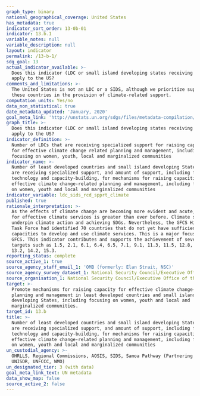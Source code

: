 ```yaml
---
graph_type: binary
national_geographical_coverage: United States
has_metadata: true
indicator_sort_order: 13-0b-01
indicator: 13.b.1
variable_notes: null
variable_description: null
layout: indicator
permalink: /13-b-1/
sdg_goal: 13
actual_indicator_available: >-
  Does this indicator (LDC or small island developing states receiving support)
  apply to the US?
comments_and_limitations: >-
  The United States is not an LDC or a SIDS, although we prioritize support for
  these countries in the provision of climate-related support.
computation_units: Yes/no
data_non_statistical: true
date_metadata_updated: 'January, 2020'
goal_meta_link: 'http://unstats.un.org/sdgs/files/metadata-compilation/Metadata-Goal-13.pdf'
graph_title: >-
  Does this indicator (LDC or small island developing states receiving support)
  apply to the US?
indicator_definition: >-
  Number of LDCs that are receiving specialized support for raising capacities
  for effective climate change related planning and management, including
  focusing on women, youth, local and marginalized communities
indicator_name: >-
  Number of least developed countries and small island developing States that
  are receiving specialized support, and amount of support, including finance,
  technology and capacity-building, for mechanisms for raising capacities for
  effective climate change-related planning and management, including focusing
  on women, youth and local and marginalized communities
indicator_variable: ldc_sids_rcd_spprt_climate
published: true
rationale_interpretation: >-
  As the effects of climate change are becoming more evident and acute, the need
  for effective climate services is greater than ever before. Climate services
  underpin climate action and achieving SDGs. Nevertheless, the GFCS High level
  Task Force had identified 70 countries that do not yet have sufficient
  capacities to develop and use climate services. This is a major focus of the
  GFCS. This indicator contributes and supports the achievement of several
  targets such as 1.5, 2.1, 6.1, 6.4, 6.5, 7.1, 9.1, 11.3, 11.5, 12.8, 13.1,
  13.2, 14.2, 15.3.
reporting_status: complete
source_active_1: true
source_agency_staff_email_1: 'OMB (formerly: Elan Strait, NSC)'
source_agency_survey_dataset_1: National Security Council/Executive Office of the President
source_organisation_1: National Security Council/Executive Office of the President
target: >-
  Promote mechanisms for raising capacity for effective climate change-related
  planning and management in least developed countries and small island
  developing States, including focusing on women, youth and local and
  marginalized communities.
target_id: 13.b
title: >-
  Number of least developed countries and small island developing States that
  are receiving specialized support, and amount of support, including finance,
  technology and capacity-building, for mechanisms for raising capacities for
  effective climate change-related planning and management, including focusing
  on women, youth and local and marginalized communities
un_custodial_agency: >-
  OHRLLS, Regional Commissions, AOSIS, SIDS, Samoa Pathway (Partnering Agencies:
  UNISDR, UNFCCC, WMO)
un_designated_tier: 3 (with data)
goal_meta_link_text: UN metadata
data_show_map: false
source_active_2: false
---
```

